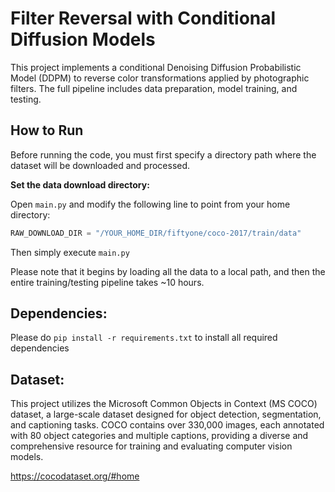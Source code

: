 # Filter Reversal with Conditional Diffusion Models

This project implements a conditional Denoising Diffusion Probabilistic Model (DDPM) to reverse color transformations applied by photographic filters. The full pipeline includes data preparation, model training, and testing.

## How to Run

Before running the code, you must first specify a directory path where the dataset will be downloaded and processed.

**Set the data download directory:**

Open `main.py` and modify the following line to point from your home directory:

   ```python
   RAW_DOWNLOAD_DIR = "/YOUR_HOME_DIR/fiftyone/coco-2017/train/data"
```

Then simply execute ```main.py```

Please note that it begins by loading all the data to a local path, and then the entire training/testing pipeline takes ~10 hours.

## Dependencies:

Please do ```pip install -r requirements.txt``` to install all required dependencies

## Dataset:

This project utilizes the Microsoft Common Objects in Context (MS COCO) dataset, a large-scale dataset designed for object detection, segmentation, and captioning tasks. COCO contains over 330,000 images, each annotated with 80 object categories and multiple captions, providing a diverse and comprehensive resource for training and evaluating computer vision models.

https://cocodataset.org/#home

